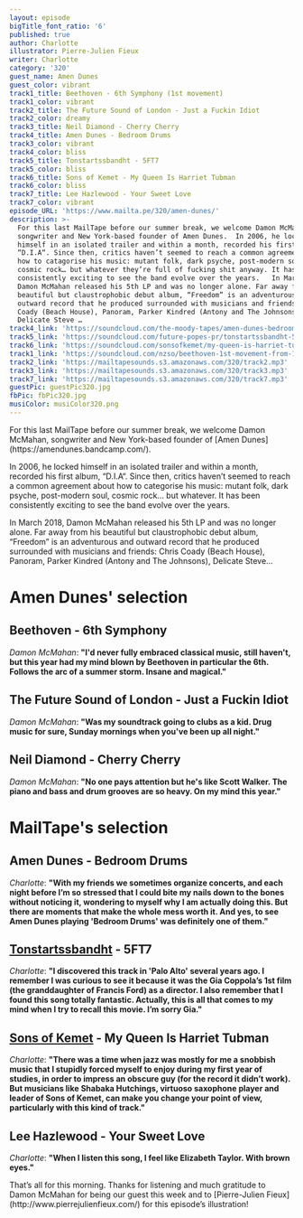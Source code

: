 ```yaml
---
layout: episode
bigTitle_font_ratio: '6'
published: true
author: Charlotte
illustrator: Pierre-Julien Fieux
writer: Charlotte
category: '320'
guest_name: Amen Dunes
guest_color: vibrant
track1_title: Beethoven - 6th Symphony (1st movement)
track1_color: vibrant
track2_title: The Future Sound of London - Just a Fuckin Idiot
track2_color: dreamy
track3_title: Neil Diamond - Cherry Cherry
track4_title: Amen Dunes - Bedroom Drums
track3_color: vibrant
track4_color: bliss
track5_title: Tonstartssbandht - 5FT7
track5_color: bliss
track6_title: Sons of Kemet - My Queen Is Harriet Tubman
track6_color: bliss
track7_title: Lee Hazlewood - Your Sweet Love
track7_color: vibrant
episode_URL: 'https://www.mailta.pe/320/amen-dunes/'
description: >-
  For this last MailTape before our summer break, we welcome Damon McMahan,
  songwriter and New York-based founder of Amen Dunes.  In 2006, he locked
  himself in an isolated trailer and within a month, recorded his first album,
  “D.I.A“. Since then, critics haven’t seemed to reach a common agreement about
  how to catagorise his music: mutant folk, dark psyche, post-modern soul,
  cosmic rock… but whatever they’re full of fucking shit anyway. It has been
  consistently exciting to see the band evolve over the years.   In March 2018,
  Damon McMahan released his 5th LP and was no longer alone. Far away from his
  beautiful but claustrophobic debut album, “Freedom” is an adventurous and
  outward record that he produced surrounded with musicians and friends: Chris
  Coady (Beach House), Panoram, Parker Kindred (Antony and The Johnsons),
  Delicate Steve …
track4_link: 'https://soundcloud.com/the-moody-tapes/amen-dunes-bedroom-drum'
track5_link: 'https://soundcloud.com/future-popes-pr/tonstartssbandht-5ft7'
track6_link: 'https://soundcloud.com/sonsofkemet/my-queen-is-harriet-tubman-1'
track1_link: 'https://soundcloud.com/nzso/beethoven-1st-movement-from-1'
track2_link: 'https://mailtapesounds.s3.amazonaws.com/320/track2.mp3'
track3_link: 'https://mailtapesounds.s3.amazonaws.com/320/track3.mp3'
track7_link: 'https://mailtapesounds.s3.amazonaws.com/320/track7.mp3'
guestPic: guestPic320.jpg
fbPic: fbPic320.jpg
musiColor: musiColor320.png
---
```

<p id="introduction">For this last MailTape before our summer break, we welcome Damon McMahan, songwriter and New York-based founder of [Amen Dunes](https://amendunes.bandcamp.com/).</p>
<p>In 2006, he locked himself in an isolated trailer and within a month, recorded his first album, “D.I.A“. Since then, critics haven’t seemed to reach a common agreement about how to categorise his music: mutant folk, dark psyche, post-modern soul, cosmic rock… but whatever. It has been consistently exciting to see the band evolve over the years.</p>
<p>In March 2018, Damon McMahan released his 5th LP and was no longer alone. Far away from his beautiful but claustrophobic debut album, “Freedom” is an adventurous and outward record that he produced surrounded with musicians and friends: Chris Coady (Beach House), Panoram, Parker Kindred (Antony and The Johnsons), Delicate Steve…</p>


# Amen Dunes' selection

## Beethoven - 6th Symphony
_Damon McMahan_: **"**I'd never fully embraced classical music, still haven't, but this year had my mind blown by Beethoven in particular the 6th. Follows the arc of a summer storm. Insane and magical.**"**

## The Future Sound of London - Just a Fuckin Idiot
_Damon McMahan_: **"**Was my soundtrack going to clubs as a kid. Drug music for sure, Sunday mornings when you've been up all night.**"**

## Neil Diamond - Cherry Cherry
_Damon McMahan_: **"**No one pays attention but he's like Scott Walker. The piano and bass and drum grooves are so heavy. On my mind this year.**"**


# MailTape's selection

## Amen Dunes - Bedroom Drums
_Charlotte_: **"**With my friends we sometimes organize concerts, and each night before I’m so stressed that I could bite my nails down to the bones without noticing it, wondering to myself why I am actually doing this. But there are moments that make the whole mess worth it. And yes, to see Amen Dunes playing 'Bedroom Drums' was definitely one of them.**"**

## [Tonstartssbandht](https://tonstartssbandht.bandcamp.com/) - 5FT7
_Charlotte_: **"**I discovered this track in 'Palo Alto' several years ago. I remember I was curious to see it because it was the Gia Coppola’s 1st film (the granddaughter of Francis Ford) as a director. I also remember that I found this song totally fantastic. Actually, this is all that comes to my mind when I try to recall this movie. I’m sorry Gia.**"**

## [Sons of Kemet](http://www.shabakahutchings.com/sons-of-kemet/) - My Queen Is Harriet Tubman
_Charlotte_: **"**There was a time when jazz was mostly for me a snobbish music that I stupidly forced myself to enjoy during my first year of studies, in order to impress an obscure guy (for the record it didn’t work). But musicians like Shabaka Hutchings, virtuoso saxophone player and leader of Sons of Kemet, can make you change your point of view, particularly with this kind of track.**"**

## Lee Hazlewood - Your Sweet Love
_Charlotte_: **"**When I listen this song, I feel like Elizabeth Taylor. With brown eyes.**"**

<p id="outroduction">That’s all for this morning. Thanks for listening and much gratitude to Damon McMahan for being our guest this week and to [Pierre-Julien Fieux](http://www.pierrejulienfieux.com/) for this episode’s illustration!</p>
